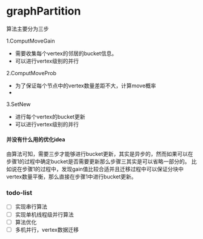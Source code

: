 # graphPartition



算法主要分为三步

1.ComputMoveGain

* 需要收集每个vertex的邻居的bucket信息。
* 可以进行vertex级别的并行

2.ComputMoveProb
* 为了保证每个节点中的vertex数量差距不大，计算move概率
* 

3.SetNew
* 进行每个vertex的bucket更新
* 可以进行vertex级别的并行


#### 并没有什么用的优化idea

由算法可知，需要三步才能够进行bucket更新，其实是异步的，然而如果可以在步骤1的过程中确定bucket是否需要更新那么步骤三其实是可以省略一部分的。
比如说在步骤1的过程中，发现gain值比较合适并且迁移过程中可以保证分块中vertex数量平衡，那么直接在步骤1中进行bucket更新。

### todo-list
- [ ] 实现串行算法
- [ ] 实现单机线程级并行算法
- [ ] 算法优化
- [ ] 多机并行，vertex数据迁移
